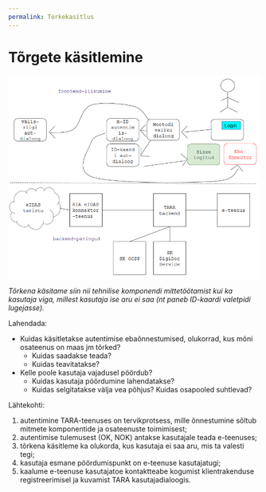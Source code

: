 ```yaml
---
permalink: Torkekasitlus
---
```


# Tõrgete käsitlemine

<img src='img/KuvaVoog.PNG' style='width: 600px;'>

_Tõrkena käsitame siin nii tehnilise komponendi mittetöötamist kui ka kasutaja viga, millest kasutaja ise aru ei saa (nt paneb ID-kaardi valetpidi lugejasse)._

Lahendada:
- Kuidas käsitletakse autentimise ebaõnnestumised, olukorrad, kus mõni osateenus on maas jm tõrked?
  - Kuidas saadakse teada?
  - Kuidas teavitatakse?
- Kelle poole kasutaja vajadusel pöördub?
  - Kuidas kasutaja pöördumine lahendatakse?
  - Kuidas selgitatakse välja vea põhjus? Kuidas osapooled suhtlevad?

Lähtekohti:
1) autentimine TARA-teenuses on tervikprotsess, mille õnnestumine sõltub mitmete komponentide ja osateenuste toimimisest;<br>
2) autentimise tulemusest (OK, NOK) antakse kasutajale teada e-teenuses;<br>
3) tõrkena käsitleme ka olukorda, kus kasutaja ei saa aru, mis ta valesti tegi;<br>
4) kasutaja esmane pöördumispunkt on e-teenuse kasutajatugi;<br>
5) kaalume e-teenuse kasutajatoe kontaktteabe kogumist klientrakenduse registreerimisel ja kuvamist TARA kasutajadialoogis.